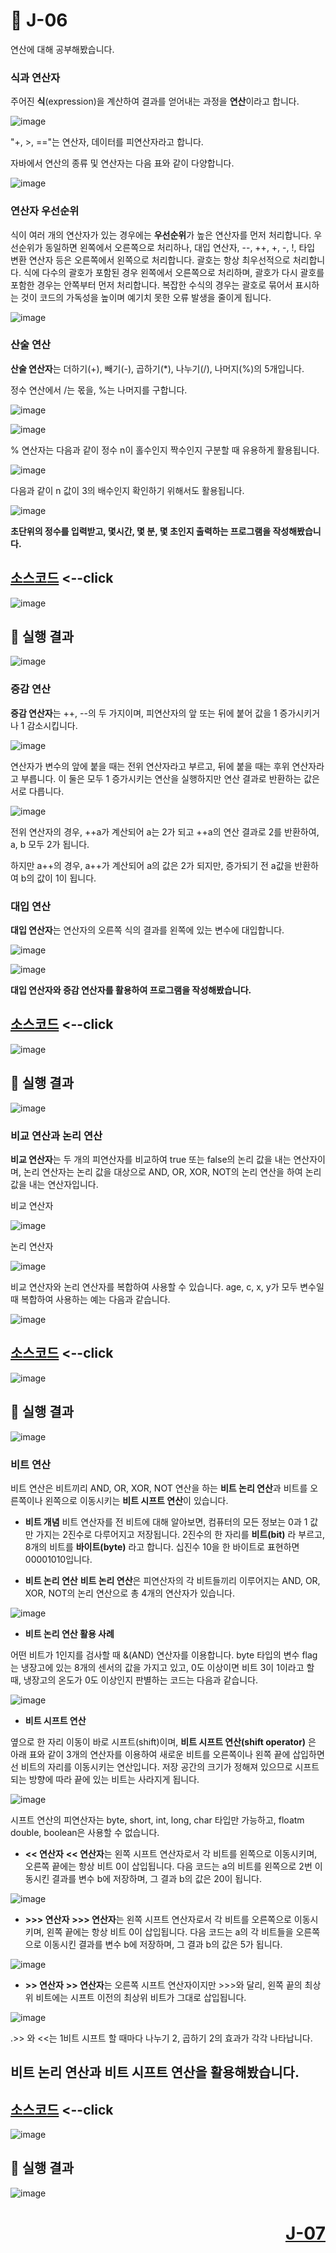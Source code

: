 # 📖 J-06
연산에 대해 공부해봤습니다.

### **식과 연산자**

주어진 **식**(expression)을 계산하여 결과를 얻어내는 과정을 **연산**이라고 합니다.

![image](https://github.com/user-attachments/assets/074f5da5-ff84-4f26-81c9-84c7ce729f33)

"+, >, =="는 연산자, 데이터를 피연산자라고 합니다.

자바에서 연산의 종류 및 연산자는 다음 표와 같이 다양합니다.

![image](https://github.com/user-attachments/assets/bd5b9bcd-2496-47bb-b7f1-db695dbc8a92)

### **연산자 우선순위**

식이 여러 개의 연산자가 있는 경우에는 **우선순위**가 높은 연산자를 먼저 처리합니다. 
우선순위가 동일하면 왼쪽에서 오른쪽으로 처리하나, 대입 연산자, --, ++, +, -, !, 타입 변환 연산자 등은 오른쪽에서 왼쪽으로 처리합니다. 괄호는 항상 최우선적으로 처리합니다.
식에 다수의 괄호가 포함된 경우 왼쪽에서 오른쪽으로 처리하며, 괄호가 다시 괄호를 포함한 경우는 안쪽부터 먼저 처리합니다.
복잡한 수식의 경우는 괄호로 묶어서 표시하는 것이 코드의 가독성을 높이며 예기치 못한 오류 발생을 줄이게 됩니다.

![image](https://github.com/user-attachments/assets/404776ea-14ac-40df-a4ab-6f7b97ee60b3)

### **산술 연산**

**산술 연산자**는 더하기(+), 빼기(-), 곱하기(*), 나누기(/), 나머지(%)의 5개입니다.

정수 연산에서 /는 몫을, %는 나머지를 구합니다. 

![image](https://github.com/user-attachments/assets/e31d021e-c6b5-43c2-9ebf-63fd3a114814)

![image](https://github.com/user-attachments/assets/07af7e96-11e3-4f41-8fc2-8ddc897ac3c4)

% 연산자는 다음과 같이 정수 n이 홀수인지 짝수인지 구분할 때 유용하게 활용됩니다.

![image](https://github.com/user-attachments/assets/95b37f44-3aa4-4ef7-9619-af3e04cd0527)

다음과 같이 n 값이 3의 배수인지 확인하기 위해서도 활용됩니다.

![image](https://github.com/user-attachments/assets/93f9dc42-4c40-4bc7-96ac-0763170bca18)

**초단위의 정수를 입력받고, 몇시간, 몇 분, 몇 초인지 출력하는 프로그램을 작성해봤습니다.**

[소스코드](./J06_1.java) <--click
---

![image](https://github.com/user-attachments/assets/2827d0b9-9709-40ca-99ce-395f76cbf976)


📘 실행 결과
---

![image](https://github.com/user-attachments/assets/cdbe1ab5-c226-4bfd-87ad-f5f03431b726)

### **증감 연산**

**증감 연산자**는 ++, --의 두 가지이며, 피연산자의 앞 또는 뒤에 붙어 값을 1 증가시키거나 1 감소시킵니다.

![image](https://github.com/user-attachments/assets/5c46d80c-4060-4d1c-a405-ebf4245a4958)

연산자가 변수의 앞에 붙을 때는 전위 연산자라고 부르고, 뒤에 붙을 때는 후위 연산자라고 부릅니다.
이 둘은 모두 1 증가시키는 연산을 실행하지만 연산 결과로 반환하는 값은 서로 다릅니다.

![image](https://github.com/user-attachments/assets/ec3af5c1-640a-490e-bdd7-7be6d1f0c9d3)

전위 연산자의 경우, ++a가 계산되어 a는 2가 되고 ++a의 연산 결과로 2를 반환하여, a, b 모두 2가 됩니다.

하지만 a++의 경우, a++가 계산되어 a의 값은 2가 되지만, 증가되기 전 a값을 반환하여 b의 값이 1이 됩니다.

### **대입 연산**

**대입 연산자**는 연산자의 오른쪽 식의 결과를 왼쪽에 있는 변수에 대입합니다.

![image](https://github.com/user-attachments/assets/91973084-ec65-449c-b9a1-240b7b2bb151)

![image](https://github.com/user-attachments/assets/ad63c526-f3b9-43ab-8c9c-bfce30ae3d5d)

**대입 연산자와 증감 연산자를 활용하여 프로그램을 작성해봤습니다.**

[소스코드](./J06_2.java) <--click
---

![image](https://github.com/user-attachments/assets/291d1225-6893-4130-bee4-fa97c41f61dd)

📘 실행 결과
---

![image](https://github.com/user-attachments/assets/4891677f-6782-429c-97fe-8fb372142e64)

### **비교 연산과 논리 연산**

**비교 연산자**는 두 개의 피연산자를 비교하여 true 또는 false의 논리 값을 내는 연산자이며, 논리 연산자는 논리 값을 대상으로 AND, OR, XOR, NOT의 논리 연산을 하여 논리 값을 내는 연산자입니다.

비교 연산자

![image](https://github.com/user-attachments/assets/fe324d83-c336-4174-80ed-5be2b6d76dc8)

논리 연산자

![image](https://github.com/user-attachments/assets/95a8eaf9-a9c3-4348-8af5-ad128a2ded59)

비교 연산자와 논리 연산자를 복합하여 사용할 수 있습니다. age, c, x, y가 모두 변수일 때 복합하여 사용하는 예는 다음과 같습니다.

![image](https://github.com/user-attachments/assets/b5693b74-8798-4dcc-8e4c-fa67704236ce)

[소스코드](./J06_3.java) <--click
---

![image](https://github.com/user-attachments/assets/bd63f9e8-6ab8-4707-9c47-a7b530ca6203)

📘 실행 결과
---

![image](https://github.com/user-attachments/assets/a362664f-7fd4-4353-8ea3-415e17a0fa9d)

### **비트 연산**

비트 연산은 비트끼리 AND, OR, XOR, NOT 연산을 하는 **비트 논리 연산**과 비트를 오른쪽이나 왼쪽으로 이동시키는 **비트 시프트 연산**이 있습니다.

* **비트 개념**
비트 연산자를 전 비트에 대해 알아보면, 컴퓨터의 모든 정보는 0과 1 값만 가지는 2진수로 다루어지고 저장됩니다. 2진수의 한 자리를 **비트(bit)** 라 부르고, 8개의 비트를 **바이트(byte)** 라고 합니다. 십진수 10을 한 바이트로 표현하면 00001010입니다.

* **비트 논리 연산**
**비트 논리 연산**은 피연산자의 각 비트들끼리 이루어지는 AND, OR, XOR, NOT의 논리 연산으로 총 4개의 연산자가 있습니다.

![image](https://github.com/user-attachments/assets/db91b1ef-8f6b-4eb6-a67e-31dbfa2a98c4)

* **비트 논리 연산 활용 사례**

어떤 비트가 1인지를 검사할 때 &(AND) 연산자를 이용합니다. byte 타입의 변수 flag는 냉장고에 있는 8개의 센서의 값을 가지고 있고, 0도 이상이면 비트 3이 1이라고 할 때, 냉장고의 온도가 0도 이상인지 판별하는 코드는 다음과 같습니다.

![image](https://github.com/user-attachments/assets/84488d67-13b0-49df-a621-45b4d17fd55f)

* **비트 시프트 연산**

옆으로 한 자리 이동이 바로 시프트(shift)이며, **비트 시프트 연산(shift operator)** 은 아래 표와 같이 3개의 연산자를 이용하여 새로운 비트를 오른쪽이나 왼쪽 끝에
삽입하면선 비트의 자리를 이동시키는 연산입니다. 저장 공간의 크기가 정해져 있으므로 시프트되는 방향에 따라 끝에 있는 비트는 사라지게 됩니다.

![image](https://github.com/user-attachments/assets/8dfc5302-8589-4fd4-ab9b-b92926ff8e55)


시프트 연산의 피연산자는 byte, short, int, long, char 타입만 가능하고, floatm double, boolean은 사용할 수 없습니다.

* **<< 연산자**
**<< 연산자**는  왼쪽 시프트 연산자로서 각 비트를 왼쪽으로 이동시키며, 오른쪽 끝에는 항상 비트 0이 삽입됩니다. 다음 코드는 a의 비트를 왼쪽으로 2번 이동시킨 결과를 변수 b에 저장하며, 그 결과 b의 값은 20이 됩니다.

![image](https://github.com/user-attachments/assets/7a529402-d31b-453a-8e0f-f3f00ead1f5a)

* **>>> 연산자**
**>>> 연산자**는  왼쪽 시프트 연산자로서 각 비트를 오른쪽으로 이동시키며, 왼쪽 끝에는 항상 비트 0이 삽입됩니다. 다음 코드는 a의 각 비트들을 오른쪽으로 이동시킨 결과를 변수 b에 저장하며, 그 결과 b의 값은 5가 됩니다.

![image](https://github.com/user-attachments/assets/1051a059-ea28-4f78-b913-a6a6f9237639)

* **>> 연산자**
**>> 연산자**는 오른쪽 시프트 연산자이지만 >>>와 달리, 왼쪽 끝의 최상위 비트에는 시프트 이전의 최상위 비트가 그대로 삽입됩니다.

![image](https://github.com/user-attachments/assets/d3bd75a2-4af3-4005-8b04-bb2bd5d1c6d1)

 .>> 와 <<는 1비트 시프트 할 때마다 나누기 2, 곱하기 2의 효과가  각각 나타납니다.

## **비트 논리 연산과 비트 시프트 연산을 활용해봤습니다.**

[소스코드](./J06_4.java) <--click
---

![image](https://github.com/user-attachments/assets/f51608a3-79c3-4c73-a1bd-2104a9894809)


📘 실행 결과
---

![image](https://github.com/user-attachments/assets/013b2fe4-7e8c-45a3-a679-45135cbc521d)


# <p align="right">[J-07](./J_07.md)</p>
